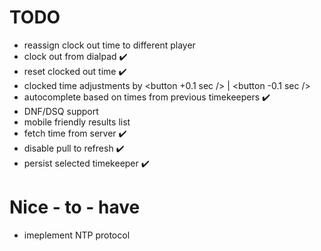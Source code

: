 # TODO

-   reassign clock out time to different player
-   clock out from dialpad :heavy_check_mark:
-   reset clocked out time :heavy_check_mark:
-   clocked time adjustments by <button +0.1 sec /> | <button -0.1 sec />
-   autocomplete based on times from previous timekeepers :heavy_check_mark:
-   DNF/DSQ support
-   mobile friendly results list
-   fetch time from server :heavy_check_mark:
-   disable pull to refresh :heavy_check_mark:
-   persist selected timekeeper :heavy_check_mark:

# Nice - to - have

-   imeplement NTP protocol
